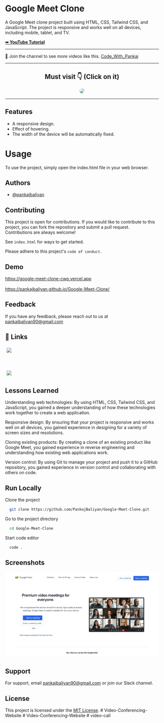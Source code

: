 # Google Meet Clone

A Google Meet clone project built using HTML, CSS, Tailwind CSS, and JavaScript. The project is responsive and works well on all devices, including mobile, tablet, and TV.

<a href="https://www.youtube.com/watch?v=hLm2wU_In70/"><strong>➥ YouTube Tutorial</strong></a>

<hr>

💙 Join the channel to see more videos like this. [Code_With_Pankaj](https://www.youtube.com/c/CodeWithPankaj1?sub_confirmation=1)

<hr>

<div align=center>

## Must visit 👇 (Click on it)

[<img src="https://lh3.googleusercontent.com/3zkP2SYe7yYoKKe47bsNe44yTgb4Ukh__rBbwXwgkjNRe4PykGG409ozBxzxkrubV7zHKjfxq6y9ShogWtMBMPyB3jiNps91LoNH8A=s500" width="150" style="border-radius:10px">](https://www.youtube.com/c/CodeWithPankaj1?sub_confirmation=1)

</div>

<hr>

## Features

- A responsive design.
- Effect of hovering.
- The width of the device will be automatically fixed.

# Usage

To use the project, simply open the index.html file in your web browser.

## Authors

- [@pankajbaliyan](https://www.github.com/pankajbaliyan)

## Contributing

This project is open for contributions. If you would like to contribute to this project, you can fork the repository and submit a pull request.<br>
Contributions are always welcome!

See `index.html` for ways to get started.

Please adhere to this project's `code of conduct`.

## Demo

https://google-meet-clone-cwp.vercel.app
<br><br>
https://pankajbaliyan.github.io/Google-Meet-Clone/

## Feedback

If you have any feedback, please reach out to us at pankajbaliyan90@gmail.com

## 🔗 Links

[<img src="https://www.moirae.co.uk/media/rr1bnphw/linkedin-photo.jpg?anchor=center&mode=crop&width=1060&height=607&rnd=133041730111100000" width="150" style="background-color:white;padding:5px;border-radius:5px">](https://www.linkedin.com/in/pankaj-kumar-90/)

<br>

[<img src="https://www.seekpng.com/png/detail/111-1112824_picture-my-portfolio-logo-png.png" width="150" style="background-color:white;padding:5px;border-radius:5px">](https://codewithpankaj.vercel.app)

## Lessons Learned

Understanding web technologies: By using HTML, CSS, Tailwind CSS, and JavaScript, you gained a deeper understanding of how these technologies work together to create a web application.

Responsive design: By ensuring that your project is responsive and works well on all devices, you gained experience in designing for a variety of screen sizes and resolutions.

Cloning existing products: By creating a clone of an existing product like Google Meet, you gained experience in reverse engineering and understanding how existing web applications work.

Version control: By using Git to manage your project and push it to a GitHub repository, you gained experience in version control and collaborating with others on code.

## Run Locally

Clone the project

```bash
  git clone https://github.com/PankajBaliyan/Google-Meet-Clone.git
```

Go to the project directory

```bash
  cd Google-Meet-Clone
```

Start code editor

```bash
  code .
```

## Screenshots

![App Screenshot](./preview.webp)

## Support

For support, email pankajbaliyan90@gmail.com or join our Slack channel.

## License

This project is licensed under the <a href="https://opensource.org/licenses/MIT">MIT License</a>.
#   V i d e o - C o n f e r e n c i n g - W e b s i t e 
 
 #   V i d e o - C o n f e r e n c i n g - W e b s i t e 
 
 #   v i d e o - c a l l 
 
 